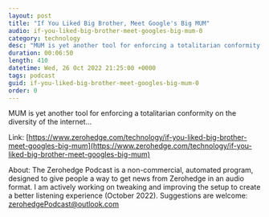 ```yaml
---
layout: post
title: "If You Liked Big Brother, Meet Google's Big MUM"
audio: if-you-liked-big-brother-meet-googles-big-mum-0
category: technology
desc: "MUM is yet another tool for enforcing a totalitarian conformity on the diversity of the internet..."
duration: 00:06:50
length: 410
datetime: Wed, 26 Oct 2022 21:25:00 +0000
tags: podcast
guid: if-you-liked-big-brother-meet-googles-big-mum-0
order: 0
---
```

MUM is yet another tool for enforcing a totalitarian conformity on the diversity of the internet...

Link: [https://www.zerohedge.com/technology/if-you-liked-big-brother-meet-googles-big-mum](https://www.zerohedge.com/technology/if-you-liked-big-brother-meet-googles-big-mum)

About: The Zerohedge Podcast is a non-commercial, automated program, designed to give people a way to get news from Zerohedge in an audio format.  I am actively working on tweaking and improving the setup to create a better listening experience (October 2022).  Suggestions are welcome: [zerohedgePodcast@outlook.com](mailto:zerohedgePodcast@outlook.com)
